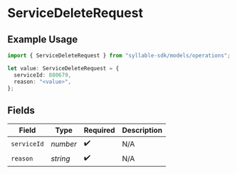 # ServiceDeleteRequest

## Example Usage

```typescript
import { ServiceDeleteRequest } from "syllable-sdk/models/operations";

let value: ServiceDeleteRequest = {
  serviceId: 880679,
  reason: "<value>",
};
```

## Fields

| Field              | Type               | Required           | Description        |
| ------------------ | ------------------ | ------------------ | ------------------ |
| `serviceId`        | *number*           | :heavy_check_mark: | N/A                |
| `reason`           | *string*           | :heavy_check_mark: | N/A                |